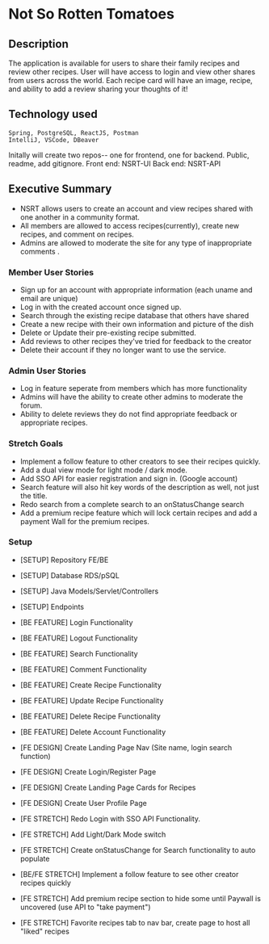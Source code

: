# Not So Rotten Tomatoes

## Description

The application is available for users to share their family recipes and review other recipes. User will have access to login and view other shares from users across the world. Each recipe card will have an image, recipe, and ability to add a review sharing your thoughts of it!

## Technology used

    Spring, PostgreSQL, ReactJS, Postman
    IntelliJ, VSCode, DBeaver

Initally will create two repos-- one for frontend, one for backend. Public, readme, add gitignore.
Front end: NSRT-UI
Back end: NSRT-API

## Executive Summary

- NSRT allows users to create an account and view recipes shared with one another in a community format.
- All members are allowed to access recipes(currently), create new recipes, and comment on recipes.
- Admins are allowed to moderate the site for any type of inappropriate comments .

### Member User Stories

- Sign up for an account with appropriate information (each uname and email are unique)
- Log in with the created account once signed up.
- Search through the existing recipe database that others have shared
- Create a new recipe with their own information and picture of the dish
- Delete or Update their pre-existing recipe submitted.
- Add reviews to other recipes they've tried for feedback to the creator
- Delete their account if they no longer want to use the service.

### Admin User Stories

- Log in feature seperate from members which has more functionality
- Admins will have the ability to create other admins to moderate the forum.
- Ability to delete reviews they do not find appropriate feedback or appropriate recipes.

### Stretch Goals

- Implement a follow feature to other creators to see their recipes quickly.
- Add a dual view mode for light mode / dark mode.
- Add SSO API for easier registration and sign in. (Google account)
- Search feature will also hit key words of the description as well, not just the title.
- Redo search from a complete search to an onStatusChange search
- Add a premium recipe feature which will lock certain recipes and add a payment Wall for the premium recipes.

### Setup

- [SETUP] Repository FE/BE
- [SETUP] Database RDS/pSQL
- [SETUP] Java Models/Servlet/Controllers
- [SETUP] Endpoints
- [BE FEATURE] Login Functionality
- [BE FEATURE] Logout Functionality
- [BE FEATURE] Search Functionality
- [BE FEATURE] Comment Functionality
- [BE FEATURE] Create Recipe Functionality
- [BE FEATURE] Update Recipe Functionality
- [BE FEATURE] Delete Recipe Functionality
- [BE FEATURE] Delete Account Functionality
- [FE DESIGN] Create Landing Page Nav (Site name, login search function)
- [FE DESIGN] Create Login/Register Page
- [FE DESIGN] Create Landing Page Cards for Recipes
- [FE DESIGN] Create User Profile Page

- [FE STRETCH] Redo Login with SSO API Functionality.
- [FE STRETCH] Add Light/Dark Mode switch
- [FE STRETCH] Create onStatusChange for Search functionality to auto populate
- [BE/FE STRETCH] Implement a follow feature to see other creator recipes quickly
- [FE STRETCH] Add premium recipe section to hide some until Paywall is uncovered (use API to "take payment")
- [FE STRETCH] Favorite recipes tab to nav bar, create page to host all "liked" recipes
